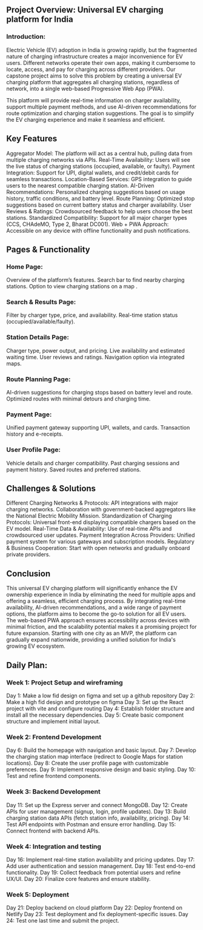 ## Project Overview: Universal EV charging platform for India

### Introduction:

Electric Vehicle (EV) adoption in India is growing rapidly, but the fragmented nature of charging infrastructure creates a major inconvenience for EV users. Different networks operate their own apps, making it cumbersome to locate, access, and pay for charging across different providers. Our capstone project aims to solve this problem by creating a universal EV charging platform that aggregates all charging stations, regardless of network, into a single web-based Progressive Web App (PWA).

This platform will provide real-time information on charger availability, support multiple payment methods, and use AI-driven recommendations for route optimization and charging station suggestions. The goal is to simplify the EV charging experience and make it seamless and efficient.

## Key Features
Aggregator Model: The platform will act as a central hub, pulling data from multiple charging networks via APIs.
Real-Time Availability: Users will see the live status of charging stations (occupied, available, or faulty).
Payment Integration: Support for UPI, digital wallets, and credit/debit cards for seamless transactions.
Location-Based Services: GPS integration to guide users to the nearest compatible charging station.
AI-Driven Recommendations: Personalized charging suggestions based on usage history, traffic conditions, and battery level.
Route Planning: Optimized stop suggestions based on current battery status and charger availability.
User Reviews & Ratings: Crowdsourced feedback to help users choose the best stations.
Standardized Compatibility: Support for all major charger types (CCS, CHAdeMO, Type 2, Bharat DC001).
Web + PWA Approach: Accessible on any device with offline functionality and push notifications.

## Pages & Functionality

### Home Page:
Overview of the platform’s features.
Search bar to find nearby charging stations.
Option to view charging stations on a map .

### Search & Results Page:
Filter by charger type, price, and availability.
Real-time station status (occupied/available/faulty).

### Station Details Page:
Charger type, power output, and pricing.
Live availability and estimated waiting time.
User reviews and ratings.
Navigation option via integrated maps.

### Route Planning Page:
AI-driven suggestions for charging stops based on battery level and route.
Optimized routes with minimal detours and charging time.

### Payment Page:
Unified payment gateway supporting UPI, wallets, and cards.
Transaction history and e-receipts.

### User Profile Page:
Vehicle details and charger compatibility.
Past charging sessions and payment history.
Saved routes and preferred stations.

## Challenges & Solutions

Different Charging Networks & Protocols:
API integrations with major charging networks.
Collaboration with government-backed aggregators like the National Electric Mobility Mission.
Standardization of Charging Protocols:
Universal front-end displaying compatible chargers based on the EV model.
Real-Time Data & Availability:
Use of real-time APIs and crowdsourced user updates.
Payment Integration Across Providers:
Unified payment system for various gateways and subscription models.
Regulatory & Business Cooperation:
Start with open networks and gradually onboard private providers.

## Conclusion

This universal EV charging platform will significantly enhance the EV ownership experience in India by eliminating the need for multiple apps and offering a seamless, efficient charging process. By integrating real-time availability, AI-driven recommendations, and a wide range of payment options, the platform aims to become the go-to solution for all EV users. The web-based PWA approach ensures accessibility across devices with minimal friction, and the scalability potential makes it a promising project for future expansion. Starting with one city as an MVP, the platform can gradually expand nationwide, providing a unified solution for India's growing EV ecosystem.

## Daily Plan:

### Week 1: Project Setup and wireframing

Day 1: Make a low fid design on figma and set up a github repository
Day 2: Make a high fid design and prototype on figma
Day 3: Set up the React project with vite and configure routing
Day 4: Establish folder structure and install all the necessary dependencies.
Day 5: Create basic component structure and implement initial layout.

### Week 2: Frontend Development
Day 6: Build the homepage with navigation and basic layout.
Day 7: Develop the charging station map interface (redirect to Google Maps for station locations).
Day 8: Create the user profile page with customizable preferences.
Day 9: Implement responsive design and basic styling.
Day 10: Test and refine frontend components.


### Week 3: Backend Development
Day 11: Set up the Express server and connect MongoDB.
Day 12: Create APIs for user management (signup, login, profile updates).
Day 13:  Build charging station data APIs (fetch station info, availability, pricing).
Day 14: Test API endpoints with Postman and ensure error handling.
Day 15: Connect frontend with backend APIs.

### Week 4: Integration and testing 
Day 16: Implement real-time station availability and pricing updates.
Day 17: Add user authentication and session management.
Day 18: Test end-to-end functionality.
Day 19: Collect feedback from potential users and refine UX/UI.
Day 20: Finalize core features and ensure stability.

### Week 5: Deployment 
Day 21: Deploy backend on cloud platform
Day 22: Deploy frontend on Netlify
Day 23: Test deployment and fix deployment-specific issues.
Day 24: Test one last time and submit the project.



